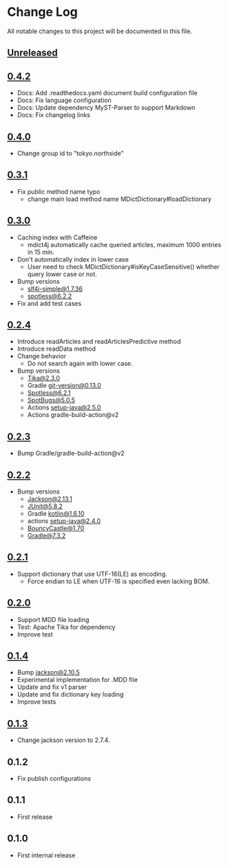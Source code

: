 # Change Log
All notable changes to this project will be documented in this file.

## [Unreleased]

## [0.4.2]

* Docs: Add .readthedocs.yaml document build configuration file
* Docs: Fix language configuration
* Docs: Update dependency MyST-Parser to support Markdown
* Docs: Fix changelog links

## [0.4.0]
* Change group id to "tokyo.northside"

## [0.3.1]
* Fix public method name typo
  * change main load method name MDictDictionary#loadDictionary
 
## [0.3.0]
* Caching index with Caffeine
  * mdict4j automatically cache queried articles, maximum 1000 entries in 15 min.
* Don't automatically index in lower case
  * User need to check MDictDictionary#isKeyCaseSensitive() whether query lower case or not.
* Bump versions
  * slf4j-simple@1.7.36
  * spotless@6.2.2
* Fix and add test cases
 
## [0.2.4]
* Introduce readArticles and readArticlesPredictive method
* Introduce readData method
* Change behavior
  * Do not search again with lower case.
* Bump versions
  * Tika@2.3.0
  * Gradle git-version@0.13.0
  * Spotless@6.2.1
  * SpotBugs@5.0.5
  * Actions setup-java@2.5.0
  * Actions gradle-build-action@v2
 
## [0.2.3]
* Bump Gradle/gradle-build-action@v2

## [0.2.2]
* Bump versions
  * Jackson@2.13.1
  * JUnit@5.8.2
  * Gradle kotlin@1.6.10
  * actions setup-java@2.4.0
  * BouncyCastle@1.70
  * Gradle@7.3.2

## [0.2.1]
* Support dictionary that use UTF-16(LE) as encoding. 
    * Force endian to LE when UTF-16 is specified even lacking BOM.

## [0.2.0]
* Support MDD file loading
* Test: Apache Tika for dependency
* Improve test

## [0.1.4]
* Bump jackson@2.10.5
* Experimental implementation for .MDD file
* Update and fix v1 parser
* Update and fix dictionary key loading
* Improve tests

## [0.1.3]
* Change jackson version to 2.7.4.

## 0.1.2
* Fix publish configurations
 
## 0.1.1
* First release

## 0.1.0
* First internal release

[Unreleased]: https://codeberg.org/miurahr/mdict4j/compare/v0.4.2...HEAD
[0.4.2]: https://codeberg.org/miurahr/mdict4j/compare/v0.4.0...v0.4.2
[0.4.0]: https://codeberg.org/miurahr/mdict4j/compare/v0.3.1...v0.4.0
[0.3.1]: https://codeberg.org/miurahr/mdict4j/compare/v0.3.0...v0.3.1
[0.3.0]: https://codeberg.org/miurahr/mdict4j/compare/v0.2.4...v0.3.0
[0.2.4]: https://codeberg.org/miurahr/mdict4j/compare/v0.2.3...v0.2.4
[0.2.3]: https://codeberg.org/miurahr/mdict4j/compare/v0.2.2...v0.2.3
[0.2.2]: https://codeberg.org/miurahr/mdict4j/compare/v0.2.1...v0.2.2
[0.2.1]: https://codeberg.org/miurahr/mdict4j/compare/v0.2.0...v0.2.1
[0.2.0]: https://codeberg.org/miurahr/mdict4j/compare/v0.1.4...v0.2.0
[0.1.4]: https://codeberg.org/miurahr/mdict4j/compare/v0.1.3...v0.1.4
[0.1.3]: https://codeberg.org/miurahr/mdict4j/compare/v0.1.2...v0.1.3
